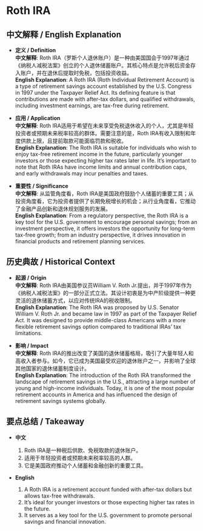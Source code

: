 # Roth IRA

## 中文解释 / English Explanation

* **定义 / Definition**  
  **中文解释**: Roth IRA（罗斯个人退休账户）是一种由美国国会于1997年通过《纳税人减税法案》创立的个人退休储蓄账户。其核心特点是允许税后资金存入账户，并在退休后提取时免税，包括投资收益。  
  **English Explanation**: A Roth IRA (Roth Individual Retirement Account) is a type of retirement savings account established by the U.S. Congress in 1997 under the Taxpayer Relief Act. Its defining feature is that contributions are made with after-tax dollars, and qualified withdrawals, including investment earnings, are tax-free during retirement.

* **应用 / Application**  
  **中文解释**: Roth IRA适用于希望在未来享受免税退休收入的个人，尤其是年轻投资者或预期未来税率较高的群体。需要注意的是，Roth IRA有收入限制和年度供款上限，且提前取款可能面临罚款和税收。  
  **English Explanation**: The Roth IRA is suitable for individuals who wish to enjoy tax-free retirement income in the future, particularly younger investors or those expecting higher tax rates later in life. It’s important to note that Roth IRAs have income limits and annual contribution caps, and early withdrawals may incur penalties and taxes.

* **重要性 / Significance**  
  **中文解释**: 从监管角度看，Roth IRA是美国政府鼓励个人储蓄的重要工具；从投资角度看，它为投资者提供了长期免税增长的机会；从行业角度看，它推动了金融产品创新和退休规划服务的发展。  
  **English Explanation**: From a regulatory perspective, the Roth IRA is a key tool for the U.S. government to encourage personal savings; from an investment perspective, it offers investors the opportunity for long-term tax-free growth; from an industry perspective, it drives innovation in financial products and retirement planning services.

## 历史典故 / Historical Context

* **起源 / Origin**  
  **中文解释**: Roth IRA由美国参议员William V. Roth Jr.提出，并于1997年作为《纳税人减税法案》的一部分正式立法。其设计初衷是为中产阶级提供一种更灵活的退休储蓄方式，以应对传统IRA的税收限制。  
  **English Explanation**: The Roth IRA was proposed by U.S. Senator William V. Roth Jr. and became law in 1997 as part of the Taxpayer Relief Act. It was designed to provide middle-class Americans with a more flexible retirement savings option compared to traditional IRAs’ tax limitations.

* **影响 / Impact**  
  **中文解释**: Roth IRA的推出改变了美国的退休储蓄格局，吸引了大量年轻人和高收入者参与。如今，它已成为美国最受欢迎的退休账户之一，并影响了全球其他国家的退休储蓄制度设计。  
  **English Explanation**: The introduction of the Roth IRA transformed the landscape of retirement savings in the U.S., attracting a large number of young and high-income individuals. Today, it is one of the most popular retirement accounts in America and has influenced the design of retirement savings systems globally.

## 要点总结 / Takeaway

* **中文**  
  1. Roth IRA是一种税后供款、免税取款的退休账户。
  2. 适用于年轻投资者或预期未来税率较高的人群。
  3. 它是美国政府推动个人储蓄和金融创新的重要工具。

* **English**  
  1. A Roth IRA is a retirement account funded with after-tax dollars but allows tax-free withdrawals.
  2. It’s ideal for younger investors or those expecting higher tax rates in the future.
  3. It serves as a key tool for the U.S. government to promote personal savings and financial innovation.